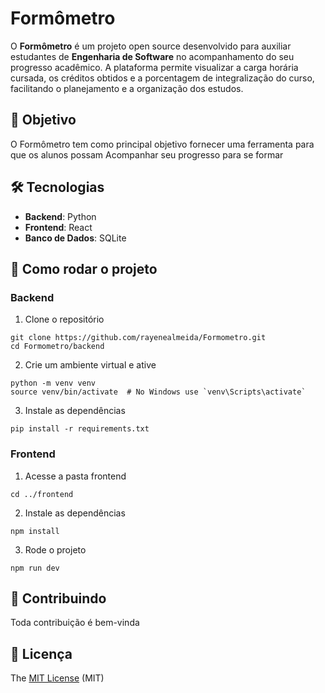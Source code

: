 # Formômetro

O **Formômetro** é um projeto open source desenvolvido para auxiliar estudantes de **Engenharia de Software** no acompanhamento do seu progresso acadêmico. A plataforma permite visualizar a carga horária cursada, os créditos obtidos e a porcentagem de integralização do curso, facilitando o planejamento e a organização dos estudos.

## 🎯 Objetivo

O Formômetro tem como principal objetivo fornecer uma ferramenta para que os alunos possam Acompanhar seu progresso para se formar

## 🛠️ Tecnologias

- **Backend**: Python
- **Frontend**: React 
- **Banco de Dados**: SQLite


## 🚀 Como rodar o projeto

### Backend 

1. Clone o repositório

```
git clone https://github.com/rayenealmeida/Formometro.git
cd Formometro/backend
```
2. Crie um ambiente virtual e ative

```
python -m venv venv
source venv/bin/activate  # No Windows use `venv\Scripts\activate`
```

3. Instale as dependências
```
pip install -r requirements.txt
```
### Frontend 

1. Acesse a pasta frontend

```
cd ../frontend
```

2. Instale as dependências

```
npm install

```

 3. Rode o projeto

```
npm run dev
```

## 🤝 Contribuindo
Toda contribuição é bem-vinda


## 📝 Licença 

The [MIT License](https://github.com/rayenealmeida/Formometro?tab=MIT-1-ov-file) (MIT)

